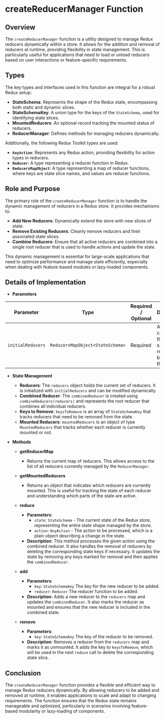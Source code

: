 # createReducerManager Function

## Overview
The `createReducerManager` function is a utility designed to manage Redux reducers dynamically within a store. It allows for the addition and removal of reducers at runtime, providing flexibility in state management. This is particularly useful for applications that need to load or unload reducers based on user interactions or feature-specific requirements.

## Types 
The key types and interfaces used in this function are integral for a robust Redux setup:

- **StateSchema**: Represents the shape of the Redux state, encompassing both static and dynamic slices.
- **StateSchemaKey**: A union type for the keys of the `StateSchema`, used for identifying state slices.
- **MountedReducers**: An optional record tracking the mounted status of reducers.
- **ReducerManager**: Defines methods for managing reducers dynamically.

Additionally, the following Redux Toolkit types are used:
- **`AnyAction`**: Represents any Redux action, providing flexibility for action types in reducers.
- **`Reducer`**: A type representing a reducer function in Redux.
- **`ReducersMapObject`**: A type representing a map of reducer functions, where keys are state slice names, and values are reducer functions.

## Role and Purpose
The primary role of the `createReducerManager` function is to handle the dynamic management of reducers in a Redux store. It provides mechanisms to:
- **Add New Reducers**: Dynamically extend the store with new slices of state.
- **Remove Existing Reducers**: Cleanly remove reducers and their associated state slices.
- **Combine Reducers**: Ensure that all active reducers are combined into a single root reducer that is used to handle actions and update the state.

This dynamic management is essential for large-scale applications that need to optimize performance and manage state efficiently, especially when dealing with feature-based modules or lazy-loaded components.

## Details of Implementation

- **Parameters**

| Parameter           | Type                                | Required / Optional | Description                                                        |
|---------------------|-------------------------------------|---------------------|--------------------------------------------------------------------|
| `initialReducers`   | `ReducersMapObject<StateSchema>`    | Required            | An object containing the initial set of reducers to be used in the store. |

- **State Management**
    - **Reducers**: The `reducers` object holds the current set of reducers. It is initialized with `initialReducers` and can be modified dynamically.
    - **Combined Reducer**: The `combinedReducer` is created using `combineReducers(reducers)` and represents the root reducer that combines all individual reducers.
    - **Keys to Remove**: `keysToRemove` is an array of `StateSchemaKey` that tracks reducers that need to be removed from the state.
    - **Mounted Reducers**: `mountedReducers` is an object of type `MountedReducers` that tracks whether each reducer is currently mounted or not.

- **Methods**

    - **getReducerMap**
        - Returns the current map of reducers. This allows access to the list of all reducers currently managed by the `ReducerManager`.

    - **getMountedReducers**
        - Returns an object that indicates which reducers are currently mounted. This is useful for tracking the state of each reducer and understanding which parts of the state are active.

    - **reduce**
        - **Parameters**:
            - `state`: `StateSchema` - The current state of the Redux store, representing the entire state shape managed by the store.
            - `action`: `AnyAction` - The action to be processed, which is a plain object describing a change in the state.
        - **Description**: This method processes the given action using the combined reducer. It also handles the removal of reducers by deleting the corresponding state keys if necessary. It updates the state by removing any keys marked for removal and then applies the `combinedReducer`.

    - **add**
        - **Parameters**:
            - `key`: `StateSchemaKey` The key for the new reducer to be added.
            - `reducer`: `Reducer` The reducer function to be added.
        - **Description**: Adds a new reducer to the `reducers` map and updates the `combinedReducer`. It also marks the reducer as mounted and ensures that the new reducer is included in the combined state.

    - **remove**
        - **Parameters**:
            - `key`: `StateSchemaKey` The key of the reducer to be removed.
        - **Description**: Removes a reducer from the `reducers` map and marks it as unmounted. It adds the key to `keysToRemove`, which will be used in the next `reduce` call to delete the corresponding state slice.

## Conclusion
The `createReducerManager` function provides a flexible and efficient way to manage Redux reducers dynamically. By allowing reducers to be added and removed at runtime, it enables applications to scale and adapt to changing requirements. The function ensures that the Redux state remains manageable and optimized, particularly in scenarios involving feature-based modularity or lazy-loading of components.
